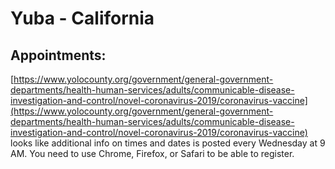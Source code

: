 # Yuba - California

## Appointments:
[https://www.yolocounty.org/government/general-government-departments/health-human-services/adults/communicable-disease-investigation-and-control/novel-coronavirus-2019/coronavirus-vaccine](https://www.yolocounty.org/government/general-government-departments/health-human-services/adults/communicable-disease-investigation-and-control/novel-coronavirus-2019/coronavirus-vaccine)
looks like additional info on times and dates is posted every Wednesday at 9 AM. You need to use Chrome, Firefox, or Safari to be able to register.
